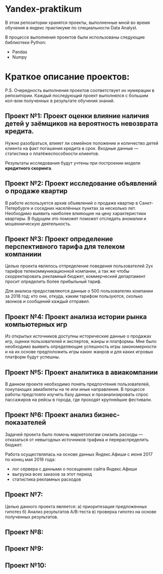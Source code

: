 # Yandex-praktikum
В этом репозитории хранятся проекты, выполненные мной во время обучения в яндекс практикуме по специальности Data Analyst.

В процессе выполнения проектов были использованы следующие библиотеки Python:
- Pandas
- Numpy






# Краткое описание проектов:

P.S. Очередность выполнения проектов соответствует их нумерации в репозитории. Каждый последующий проект выполнялся с большим кол-вом полученных в результате обучения знаний.

## Проект №1: Проект оценки влияние наличия детей у заёмщиков на вероятность невозврата кредита.

Нужно разобраться, влияет ли семейное положение и количество детей клиента на факт погашения кредита в срок. Входные данные — статистика о платёжеспособности клиентов.

Результаты исследования будут учтены при построении модели **кредитного скоринга**.
 
 ## Проект №2: Проект исследование объявлений о продаже квартир

В работе используется архив объявлений о продаже квартир в Санкт-Петербурге и соседних населённых пунктах за несколько лет. Необходимо выявить наиболее влияющие на цену характеристики квартиры. В будущем это поможет поможет отследить аномалии и мошенническую деятельность.

## Проект №3: Проект определение перспективного тарифа для телеком компаниии

Целью проекта являлось отпределение поведения пользователей 2ух тарифов телекоммуникационной компании, а так же чтобы скорректировать рекламный бюджет, коммерческий департамент просит определить более прибыльный тариф. 

Для анализа предоставляются данные о 500 пользователях компании за 2018 год: кто они, откуда, каким тарифом пользуются, сколько звонков и сообщений каждый отправил.

## Проект №4: Проект анализа истории рынка компьютерных игр

Из открытых источников доступны исторические данные о продажах игр, оценки пользователей и экспертов, жанры и платформы. Мне было необходимо выявить определяющие успешность игры закономерности и на их основе предположить игры каких жанров и для каких игровых платформ будут успешны.

## Проект №5: Проект аналитика в авиакомпании

В данном проекте необходимо понять предпочтения пользователей, покупающих авиабилеты на те или иные направления. В процессе работы предстояло изучить базу данных и проанализировать спрос пассажиров на рейсы в города, где проходят крупнейшие фестивали.

## Проект №6: Проект анализ бизнес-показателей

Задачей проекта было помочь маркетологам снизить расходы — отказаться от невыгодных источников трафика и перераспределить бюджет.

Работа осуществлялась на основе данных Яндекс.Афиши с июня 2017 по конец мая 2018 года:

- лог сервера с данными о посещениях сайта Яндекс.Афиши
- выгрузка всех заказов за этот период
- статистика рекламных расходов

## Проект №7:

Целью данного проекта является: а) приоритезация предложенных гипотез б) Анализ результатов А/В-теста в) проверка гипотез на основе полученных результатов.

## Проект №8:



## Проект №9:



## Проект №10:

